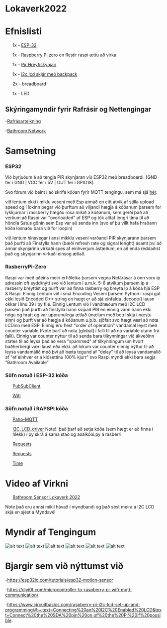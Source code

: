 # Lokaverk2022


<h1>Efnislisti</h1>
  <ul>1x - <a href="https://randomnerdtutorials.com/getting-started-with-esp32/">ESP-32</a></ul>
  <ul>1x - <a href="https://www.raspberrypi.com/products/raspberry-pi-zero/">Raspberry Pi zero</a> en flestir raspi ættu að virka</ul>
  <ul>1x - <a href="https://learn.adafruit.com/pir-passive-infrared-proximity-motion-sensor/how-pirs-work">Pir Hreyfiskynjari</a></ul>
  <ul>1x - <a href="https://www.electroschematics.com/arduino-i2c-lcd-backpack-introductory-tutorial/">l2c lcd skjár með backpack</a> </ul>
  <ul>2x - breadboard</ul>
  <ul>1x - LED</ul>
  

  <h2>Skýringamyndir fyrir Rafrásir og Nettengingar</h2>
  
      
 -[Rafrásarteikning](https://github.com/SerJunkan/Lokaverk2022/blob/main/circuit%20diagram%20toilet%20sensor.png)
 
 -[Bathroom Network](https://github.com/SerJunkan/Lokaverk2022/blob/main/Main%20Network%20Diagram.png)

<h1>Samsetning</h1>
<h3>ESP32</h3>
<p>Við byrjuðum á að tengja PIR skynjaran við ESP32 með breadboardi. [GND fer í GND | VCC fer í 5V | OUT fer í GPIO18].</p>
<p>Svo fórum við beint í að skrifa kóðan fyrir MQTT tengingu, sem má sjá <a href="https://github.com/SerJunkan/Lokaverk2022/blob/main/esp32_publisher.ino">hér</a>.</p>
<p>við lentum ekki í miklu veseni með Esp annað en eitt atvik af stilla upload speed og í lokinn þegar við þurftum að viljandi hægja á kóðanum þarsem for lykkjurnar í rassberry hægðu rosa mikið á kóðanum, sem gerði það að verkum að Raspi var "overloaded" af ESP og tók alltaf lengri tíma til að höndla Satus gönin sem Esp var að senda inn (svo ef þú villt hafa hraðann kóða losnaðu bara við for loopin)</p>
<p>við lentum hinsvegar í ansi mikklu veseni varðandi PIR skynjarann þarsem það þurfti að Fínstylla hann (bæði refresh rate og signal lenght) ásamt því að annar skynjarinn virkaði spes af einhverjum ástæðum, en að enda reddaðist það og skynjarinn virkaði einsog ætlað.</p>

<h3>RasberryPi-Zero</h3>
<p>Raspi var með aðeins meiri erfiðleika þarsem vegna Netárásar á önn voru ip adressin oft eydd/nýtt svo við lentum í a.m.k. 5-6 atvikum þarsem ip á rasberry breyttist og þurft var að finna rasberry og breyta ip á kóða hjá ESP & Raspi. Einnig Lentum við í smá Encoding Veseni þarsem Python í raspi gat ekki lesið Encoded C++ string en hægt er að sjá einfalda .decode() lausn okkar í línu 39 í py file. Einnig Lentum við í vandræðum með I2C LCD þarsem það þurfti að fínstylla hann svipað PIR en einnig vann hann ekki nógu og hratt og var upprunulega ætlað (mælum með betri skjá í næstu sinn) og þurft var að hægja á kóðanum u.þ.b. sjöfalt svo hægt væri að nota LCDinn með ESP. Einnig eru flest "order of operation" vandamál leyst með counter variable (Note þarf að nota [global] í falli til að ná variable utann frá falli). Einnig var counter nýttur til að senda bara tilkynningar við ákveðinn states til að leysa það að vera "spammed" af tilkynningum um hvort baðherbergi væri laust eða ekki.
að lokum var counter einnig nýttur til að leysa vandamálið með því að bæta tegund af "delay" til að leysa vandamálið af "ef einhver er á klósettinu 100% kjurr" svo Raspi myndi ekki bara segja "Bathroom Available"</p>


<h3>Söfn notuð í ESP-32 kóða</h3>
  <ul><a href="https://pubsubclient.knolleary.net/">PubSubClient</a></ul>
  <ul><a href="https://www.arduino.cc/reference/en/libraries/wifi/">Wifi</a></ul>
  
<h3>Söfn notuð í RAPSPI kóða</h3>
  <ul><a href="https://pypi.org/project/paho-mqtt/">Paho-MQTT</a></ul>
  <ul><a href="https://www.circuitbasics.com/raspberry-pi-i2c-lcd-set-up-and-programming/#:~:text=Connecting%20an%20I2C%20Enabled%20LCD&text=Connect%20the%20SDA%20pin%20on,of%20the%20Pi%20if%20possible."> I2C_LCD_driver</a> Note!: það þarf að setja kóða (sem hægt er að finna í hlekk) í py skrá á sama stað og aðalkóði.py á rasberri</ul>
  <ul><a href="https://pypi.org/project/requests/">Requests</a></ul>
  <ul><a href="https://pypi.org/project/RPi.GPIO/">Requests</a></ul>
  <ul><a href="https://docs.python.org/3/library/time.html">Time</a></ul>

# Video af Virkni

  <ul><a href="https://www.youtube.com/watch?v=2kEzo9OSSBE">Bathroom Sensor Lokaverk 2022</a></ul>
  <p>Note það eru annsi mikil hávað í myndbandi og það sést meira á I2C LCD skjá en sjést á Myndavél </p>

# Myndir af Tengingum

![alt text](https://github.com/SerJunkan/Lokaverk2022/blob/main/connections/Tenging1.jpg)
![alt text](https://github.com/SerJunkan/Lokaverk2022/blob/main/connections/Tenging2.jpg)
![alt text](https://github.com/SerJunkan/Lokaverk2022/blob/main/connections/Tenging3.jpg)
![alt text](https://github.com/SerJunkan/Lokaverk2022/blob/main/connections/Tenging4.jpg)
![alt text](https://github.com/SerJunkan/Lokaverk2022/blob/main/connections/Tenging5.jpg)
![alt text](https://github.com/SerJunkan/Lokaverk2022/blob/main/connections/Tenging6.jpg)


# Bjargir sem við nýttumst við

-https://esp32io.com/tutorials/esp32-motion-sensor

-https://diyi0t.com/microcontroller-to-raspberry-pi-wifi-mqtt-communication/

-https://www.circuitbasics.com/raspberry-pi-i2c-lcd-set-up-and-programming/#:~:text=Connecting%20an%20I2C%20Enabled%20LCD&text=Connect%20the%20SDA%20pin%20on,of%20the%20Pi%20if%20possible.
